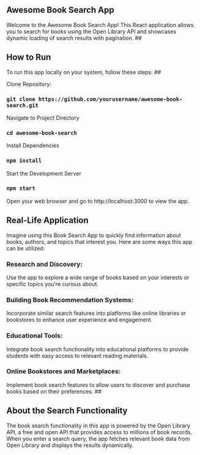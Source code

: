 ## Awesome Book Search App

Welcome to the Awesome Book Search App! This React application allows you to search for books using the Open Library API and showcases dynamic loading of search results with pagination. ##

## How to Run

To run this app locally on your system, follow these steps: ##

Clone Repository:
### `git clone https://github.com/yourusername/awesome-book-search.git` ##

Navigate to Project Directory
### `cd awesome-book-search`

Install Dependencies
### `npm install`

Start the Development Server
### `npm start`

Open your web browser and go to http://localhost:3000 to view the app.

## Real-Life Application

Imagine using this Book Search App to quickly find information about books, authors, and topics that interest you. Here are some ways this app can be utilized:

### Research and Discovery:
Use the app to explore a wide range of books based on your interests or specific topics you're curious about.

### Building Book Recommendation Systems:
Incorporate similar search features into platforms like online libraries or bookstores to enhance user experience and engagement.

### Educational Tools:
Integrate book search functionality into educational platforms to provide students with easy access to relevant reading materials.

### Online Bookstores and Marketplaces:
Implement book search features to allow users to discover and purchase books based on their preferences. ##

## About the Search Functionality

The book search functionality in this app is powered by the Open Library API, a free and open API that provides access to millions of book records. When you enter a search query, the app fetches relevant book data from Open Library and displays the results dynamically.
